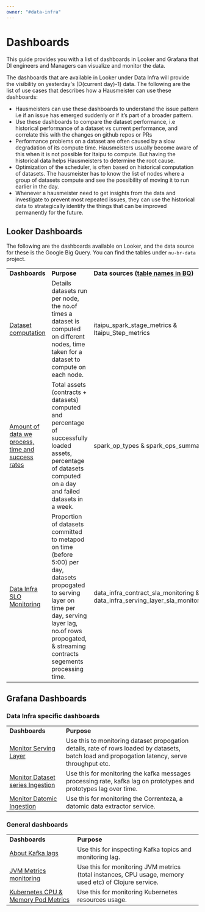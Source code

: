 ```yaml
---
owner: "#data-infra"
---
```


# Dashboards

This guide provides you with a list of dashboards in Looker and Grafana that DI engineers and Managers can visualize and monitor the data.

The dashboards that are available in Looker under Data Infra will provide the visibility on yesterday's (D(current day)-1) data. The following are the list of use cases that describes how a Hausmeister can use these dashboards:

- Hausmeisters can use these dashboards to understand the issue pattern i.e if an issue has emerged suddenly or if it’s part of a broader pattern.
- Use these dashboards to compare the dataset performance, i.e historical performance of a dataset vs current performance, and correlate this with the changes on github repos or PRs
- Performance problems on a dataset are often caused by a slow degradation of its compute time. Hausmeisters usually become aware of this when it is not possible for Itaipu to compute. But having the historical data helps Hausmeisters to determine the root cause.
- Optimization of the scheduler, is often based on historical computation of datasets. The hausmeister has to know the list of nodes where a group of datasets compute and see the possibility of moving it to run earlier in the day.
- Whenever a hausmeister need to get insights from the data and investigate to prevent most repeated issues, they can use the historical data to strategically identify the things that can be improved permanently for the future.

## Looker Dashboards

The following are the dashboards available on Looker, and the data source for these is the Google Big Query. You can find the tables under `nu-br-data` project.

<table>
<tr>
    <td><b>Dashboards</b></td>
    <td><b>Purpose</b></td>
    <td><b>Data sources (<a href="https://console.cloud.google.com/bigquery?project=nu-br-data&page=queries">table names in BQ</a>)</b></td>
</tr>
<tr>
    <td><a href="https://nubank.looker.com/dashboards/3860">Dataset computation</a>
    </td>
    <td>Details datasets run per node, the no.of times a dataset is computed on different nodes, time taken for a dataset to compute on each node.
    </td>
    <td>itaipu_spark_stage_metrics & Itaipu_Step_metrics</td>
</tr>
<tr>
    <td><a href="https://nubank.looker.com/dashboards-next/3918">Amount of data we process, time and success rates</a>
    </td>
    <td>Total assets (contracts + datasets) computed and percentage of successfully loaded assets, percentage of datasets computed on a day and failed datasets in a week.
    </td>
    <td>spark_op_types & spark_ops_summary</td>
</tr>
<tr>
     <td><a href="https://nubank.looker.com/dashboards/2367?Contracts-Type=datomic&filter_config=%7B%22Contracts-Type%22:%5B%7B%22type%22:%22%3D%22,%22values%22:%5B%7B%22constant%22:%22datomic%22%7D,%7B%7D%5D,%22id%22:1%7D%5D%7D">Data Infra SLO Monitoring</a>
    </td>
    <td>Proportion of datasets committed to metapod on time (before 5:00) per day, datasets propogated to serving layer on time per day, serving layer lag, no.of rows propogated, & streaming contracts segements processing time.
    </td>
    <td>data_infra_contract_sla_monitoring &
    data_infra_serving_layer_sla_monitoring</td>
</tr>
</tr>
</table>

## Grafana Dashboards

### Data Infra specific dashboards

<table>
<tr>
    <td><b>Dashboards</b></td>
    <td><b>Purpose</b></td>
</tr>
<tr>
   <td><a href="https://prod-grafana.nubank.com.br/d/waGZJY2mk/serving-layer-monitoring?orgId=1">Monitor Serving Layer</a>
    </td>
    <td>
        Use this to monitoring dataset propogation details, rate of rows loaded by datasets, batch load and propogation latency, serve throughput etc.</td>
</tr>
<tr>
    <td><a href=" https://prod-grafana.nubank.com.br/d/000000301/dataset-series-ingestion?orgId=1&refresh=5m">Monitor Dataset series Ingestion</a></td>
    <td>Use this for monitoring the kafka messages processing rate, kafka lag on prototypes and prototypes lag over time.</td>
</tr>
<tr>
    <td><a href="https://prod-grafana.nubank.com.br/d/A8ULVDTmz/correnteza-datomic-extractor-service?orgId=1">Monitor Datomic Ingestion</a></td>
    <td>Use this for monitoring the Correnteza, a datomic data extractor service.</td>
</tr>
</td>
</table>

### General dashboards

<table>
<tr>
    <td><b>Dashboards</b></td>
    <td><b>Purpose</b></td>
</tr>
<tr>
    <td><a href="https://prod-grafana.nubank.com.br/d/000000222/kafka-lags-topic-view?orgId=1&refresh=1m">About Kafka lags</a>
    </td>
    <td>
        Use this for inspecting Kafka topics and monitoring lag.
    </td>
</tr>
<tr>
    <td><a href="https://prod-grafana.nubank.com.br/d/000000276/jvm-by-service?orgId=1">JVM Metrics monitoring</a>
    </td>
    <td>Use this for monitoring JVM metrics (total instances, CPU usage, memory used etc) of Clojure service.
    </td>
</tr>
<tr>
     <td><a href="https://prod-grafana.nubank.com.br/d/000000268/kubernetes-cpu-and-memory-pod-metrics?orgId=1&refresh=1m">Kubernetes CPU & Memory Pod Metrics</a>
    </td>
    <td>Use this for monitoring Kubernetes resources usage.</td>
</tr>
</tr>
</table>